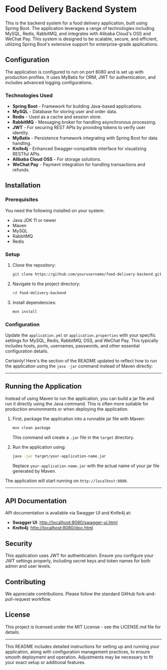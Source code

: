 # Food Delivery Backend System

This is the backend system for a food delivery application, built using Spring Boot. The application leverages a range of technologies including MySQL, Redis, RabbitMQ, and integrates with Alibaba Cloud's OSS and WeChat Pay. This system is designed to be scalable, secure, and efficient, utilizing Spring Boot's extensive support for enterprise-grade applications.

## Configuration

The application is configured to run on port 8080 and is set up with production profiles. It uses MyBatis for ORM, JWT for authentication, and includes advanced logging configurations.

### Technologies Used

- **Spring Boot** - Framework for building Java-based applications.
- **MySQL** - Database for storing user and order data.
- **Redis** - Used as a cache and session store.
- **RabbitMQ** - Messaging broker for handling asynchronous processing.
- **JWT** - For securing REST APIs by providing tokens to verify user identity.
- **MyBatis** - Persistence framework integrating with Spring Boot for data handling.
- **Knife4j** - Enhanced Swagger-compatible interface for visualizing RESTful APIs.
- **Alibaba Cloud OSS** - For storage solutions.
- **WeChat Pay** - Payment integration for handling transactions and refunds.

## Installation

### Prerequisites

You need the following installed on your system:

- Java JDK 11 or newer
- Maven
- MySQL
- RabbitMQ
- Redis

### Setup

1. Clone the repository:

   ```bash
   git clone https://github.com/yourusername/food-delivery-backend.git
   ```

2. Navigate to the project directory:

   ```bash
   cd food-delivery-backend
   ```

3. Install dependencies:

   ```bash
   mvn install
   ```

### Configuration

Update the `application.yml` or `application.properties` with your specific settings for MySQL, Redis, RabbitMQ, OSS, and WeChat Pay. This typically includes hosts, ports, usernames, passwords, and other essential configuration details.

Certainly! Here's the section of the README updated to reflect how to run the application using the `java -jar` command instead of Maven directly:

---

## Running the Application

Instead of using Maven to run the application, you can build a jar file and run it directly using the Java command. This is often more suitable for production environments or when deploying the application.

1. First, package the application into a runnable jar file with Maven:

   ```bash
   mvn clean package
   ```

   This command will create a `.jar` file in the `target` directory.

2. Run the application using:

   ```bash
   java -jar target/your-application-name.jar
   ```

   Replace `your-application-name.jar` with the actual name of your jar file generated by Maven.

The application will start running on `http://localhost:8080`.

---

## API Documentation

API documentation is available via Swagger UI and Knife4j at:

- **Swagger UI**: [http://localhost:8080/swagger-ui.html](http://localhost:8080/swagger-ui.html)
- **Knife4j**: [http://localhost:8080/doc.html](http://localhost:8080/doc.html)

## Security

This application uses JWT for authentication. Ensure you configure your JWT settings properly, including secret keys and token names for both admin and user levels.

## Contributing

We appreciate contributions. Please follow the standard GitHub fork-and-pull-request workflow.

## License

This project is licensed under the MIT License - see the LICENSE.md file for details.

---

This README includes detailed instructions for setting up and running your application, along with configuration management practices, to ensure smooth deployment and operation. Adjustments may be necessary to fit your exact setup or additional features.



